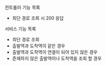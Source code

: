 컨트롤러 기능 목록
- 최단 경로 조회 시 200 응답

서비스 기능 목록
- 최단 경로 조회
- 출발역과 도착역이 같은 경우
- 출발역과 도착역이 연결이 되어 있지 않은 경우
- 존재하지 않은 출발역이나 도착역을 조회 할 경우